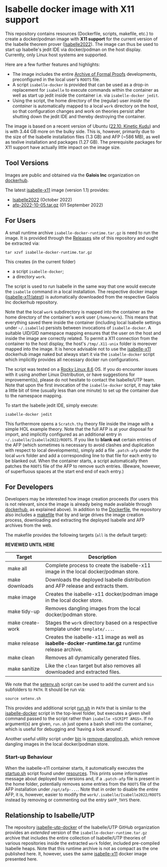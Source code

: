 # Isabelle docker image with X11 support

This repository contains resources (Dockerfile, scripts, makefile, etc.) to create a docker/podman image with **X11 support** for the current version of the Isabelle theorem prover ([Isabelle2022](https://isabelle.in.tum.de/)). The image can thus be used to start up Isabelle's jedit IDE via docker/podman on the host display. Currently, only Linux host systems are supported.

Here are a few further features and highlights:
- The image includes the entire [Archive of Formal Proofs](https://www.isa-afp.org/) developments, preconfigured in the local user's `ROOTS` file.
- A script `isabelle-docker` is provided that can be used as a drop-in replacement for `isabelle` to execute commands within the container as well as start up jedit inside the container i.e. via `isabelle-docker jedit`.
- Using the script, the home directory of the (regular) user *inside the container* is automatically mapped to a local `work` directory on the host, so that configuration changes and work on theories persist after shutting down the jedit IDE and thereby destroying the container.

The image is based on a recent version of Ubuntu ([22.10, Kinetic Kudu](https://www.omgubuntu.co.uk/2022/08/ubuntu-22-10-release-new-features)) and is with 3.44 GB more on the bulky side. This is, however, primarily due to the size of the Isabelle installation files (1.3 GB) and AFP (~586 MB), as well as texlive installation and packages (1.27 GB). The prerequisite packages for X11 support have actually little impact on the image size.

## Tool Versions

Images are public and obtained via the **Galois Inc** organization on [dockerhub](https://hub.docker.com/repositories).

The latest [isabelle-x11](https://hub.docker.com/repository/docker/galoisinc/isabelle-x11) image (version 1.1) provides:
- [Isabelle2022](https://isabelle.in.tum.de/) (October 2022)
- [afp-2022-10-05.tar.gz](https://www.isa-afp.org/release/afp-2022-10-05.tar.gz) (01 September 2022)

## For Users

A small runtime archive `isabelle-docker-runtime.tar.gz` is need to run the image. It is provided through the [Releases](https://github.com/isabelle-utp/isabelle-x11-docker/releases) site of this repository and ought be extracted via:

`tar xzvf isabelle-docker-runtime.tar.gz`

This creates (in the current folder)
- a script `isabelle-docker`;
- a directory `work`.

The script is used to run Isabelle in the same way that one would execute the `isabelle` command in a local installation. The respective docker image ([isabelle-x11:latest](https://hub.docker.com/repository/docker/galoisinc/isabelle-x11)) is automatically downloaded from the respective Galois Inc dockerhub repository.

Note that the local `work` subdirectory is mapped into the container as the home directory of the container's *work* user (`/home/work`). This means that everything saved there inside the container (including local Isabelle settings under `~/.isabelle`) persists between invocations of `isabelle-docker`. A suitable UID/GID namespace mapping ensures that the user on the host and inside the image are correctly related. To permit a X11 connection from the container to the host display, the host's `/tmp/.X11-unix` folder is moreover mapped into the image. It is hence advisable not to use the [isabelle-x11](https://hub.docker.com/repository/docker/galoisinc/isabelle-x11) dockerhub image naked but always start it via the `isabelle-docker` script which implicitly provides all necessary docker run configurations.

The script was tested on a [Rocky Linux 8.6](https://rockylinux.org/news/rocky-linux-8-6-ga-release/) OS. If you do encounter issues with it using another Linux Distribution, or have suggestions for improvement(s), please do not hesitate to contact the Isabelle/UTP team. Note that upon the first invocation of the `isabelle-docker` script, it may take a little bit of time (usually less than one minute) to set up the container due to the namespace mapping.

To start the Isabelle jedit IDE, simply execute:

`isabelle-docker jedit`

This furthermore opens a `Scratch.thy` theory file inside the image with a simple HOL example theory. Note that the full AFP is at your disposal for import, and implicitly configured as an additional entry in `~/.isabelle/Isabelle2022/ROOTS`. If you like to **blank out** certain entries of the AFP (which sometimes is necessary to avoid clashes and duplication with respect to local developments), simply add a file `.patch-afp` under the local `work` folder and add a corresponding line to that file for each entry to be blanked out. When the container starts, a script automatically then patches the `ROOTS` file of the AFP to remove such entries. (Beware, however, of superfluous spaces at the start end end of each entry.)

## For Developers

Developers may be interested how image creation proceeds (for users this is not relevant, since the image is already being made available through [dockerhub](https://hub.docker.com/repository/docker/galoisinc/isabelle-x11), as explained above). In addition to the [Dockerfile](https://github.com/isabelle-utp/isabelle-x11-docker/blob/main/Dockerfile), the repository also includes a [makefile](https://github.com/isabelle-utp/isabelle-x11-docker/blob/main/makefile) that by and large drives the image creation process, downloading and extracting the deployed Isabelle and AFP archives from the web.

The makefile provides the following targets (`all` is the default target):

**REVIEWED UNTIL HERE**

| Target         | Description |
| -------------- | ----------- |
| make all | Complete process to create the isabelle-x11 image in the local docker/podman store. |
| make downloads | Downloads the deployed Isabelle distribution and AFP release and extracts them. |
| make image | Creates the isabelle-x11 docker/podman image in the local docker store. |
| make tidy-up | Removes dangling images from the local docker/podman store. |
| make create-work | Stages the `work` directory based on a respective template under `template/...`. |
| make release | Creates the isabelle-x11 image as well as **isabelle-docker-runtime.tar.gz** runtime release archive. |
| make clean | Removes all dynamically generated files. |
| make sanitize | Like the `clean` target but also removes all downloaded and extracted files. |

We note that the [setenv.sh](https://github.com/isabelle-utp/isabelle-x11-docker/blob/main/setenv.sh) script can be used to add the current and `bin` subfolders to `PATH`. It should be run via:

`source setenv.sh`

This provides and additional script [run.sh](https://github.com/isabelle-utp/isabelle-x11-docker/blob/main/bin/run.sh) in `PATH` that is similar to the [isabelle-docker](https://github.com/isabelle-utp/isabelle-x11-docker/blob/main/isabelle-docker) script in the top-level folder, but executes a given shell command passed to the script rather than `isabelle <SCRIPT ARGS>`. If no argument(s) are given, `run.sh` just opens a bash shell into the container, which is useful for debugging and 'having a look around'.

Another useful utility script under [bin](https://github.com/isabelle-utp/isabelle-x11-docker/blob/main/bin) is [remove-dangling.sh](https://github.com/isabelle-utp/isabelle-x11-docker/blob/main/bin/remove-dangling.sh), which remove dangling images in the local docker/podman store.

### Start-up Behaviour

When the isabelle-x11 container starts, it automatically executes the [startup.sh](https://github.com/isabelle-utp/isabelle-x11-docker/blob/main/resources/startup.sh) script found under [resources](https://github.com/isabelle-utp/isabelle-x11-docker/blob/main/resources). This prints some informative message about deployed tool versions and, if a `.patch-afp` file is present in the home folder, potentially removes some entries from the `ROOTS` file of the AFP installation under `/opt/afp-...`. Note that in order to disable the *entire* AFP, it is, however, easier to modify the `work/.isabelle/Isabelle2022/ROOTS` instead by removing or commenting out the entry `$AFP_THYS` there.

## Relationship to Isabelle/UTP

The repository [isabelle-utp-docker](https://github.com/isabelle-utp/isabelle-utp-docker) of the Isabelle/UTP GitHub organization provides an *extended* version of the `isabelle-docker-runtime.tar.gz` archive that includes the entire collection of Isabelle/UTP theories of various repositories inside the extracted `work` folder, included pre-compiled Isabelle heaps. Note that this runtime archive is not as compact as the one published here. It, however, uses the same [isabelle-x11](https://hub.docker.com/repository/docker/galoisinc/isabelle-x11) docker image presented here.
